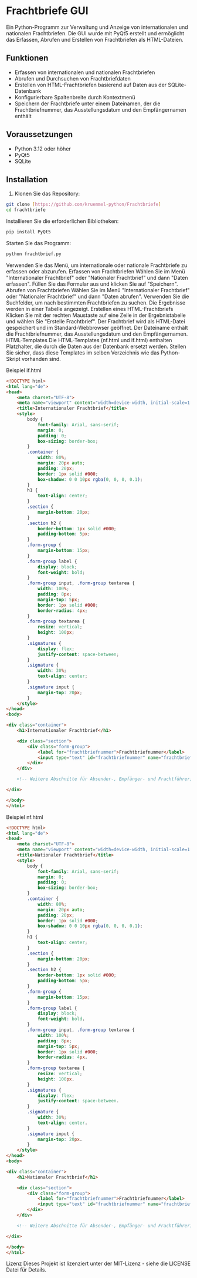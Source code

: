 # Frachtbriefe GUI

Ein Python-Programm zur Verwaltung und Anzeige von internationalen und nationalen Frachtbriefen. Die GUI wurde mit PyQt5 erstellt und ermöglicht das Erfassen, Abrufen und Erstellen von Frachtbriefen als HTML-Dateien.

## Funktionen

- Erfassen von internationalen und nationalen Frachtbriefen
- Abrufen und Durchsuchen von Frachtbriefdaten
- Erstellen von HTML-Frachtbriefen basierend auf Daten aus der SQLite-Datenbank
- Konfigurierbare Spaltenbreite durch Kontextmenü
- Speichern der Frachtbriefe unter einem Dateinamen, der die Frachtbriefnummer, das Ausstellungsdatum und den Empfängernamen enthält

## Voraussetzungen

- Python 3.12 oder höher
- PyQt5
- SQLite

## Installation

1. Klonen Sie das Repository:

```sh
git clone [https://github.com/kruemmel-python/Frachtbriefe]
cd frachtbriefe
```

Installieren Sie die erforderlichen Bibliotheken:

```python
pip install PyQt5
```
Starten Sie das Programm:

```python
python frachtbrief.py
```

Verwenden Sie das Menü, um internationale oder nationale Frachtbriefe zu erfassen oder abzurufen.
Erfassen von Frachtbriefen
Wählen Sie im Menü "Internationaler Frachtbrief" oder "Nationaler Frachtbrief" und dann "Daten erfassen".
Füllen Sie das Formular aus und klicken Sie auf "Speichern".
Abrufen von Frachtbriefen
Wählen Sie im Menü "Internationaler Frachtbrief" oder "Nationaler Frachtbrief" und dann "Daten abrufen".
Verwenden Sie die Suchfelder, um nach bestimmten Frachtbriefen zu suchen.
Die Ergebnisse werden in einer Tabelle angezeigt.
Erstellen eines HTML-Frachtbriefs
Klicken Sie mit der rechten Maustaste auf eine Zeile in der Ergebnistabelle und wählen Sie "Erstelle Frachtbrief".
Der Frachtbrief wird als HTML-Datei gespeichert und im Standard-Webbrowser geöffnet. Der Dateiname enthält die Frachtbriefnummer, das Ausstellungsdatum und den Empfängernamen.
HTML-Templates
Die HTML-Templates (nf.html und if.html) enthalten Platzhalter, die durch die Daten aus der Datenbank ersetzt werden. Stellen Sie sicher, dass diese Templates im selben Verzeichnis wie das Python-Skript vorhanden sind.

Beispiel if.html

```html
<!DOCTYPE html>
<html lang="de">
<head>
    <meta charset="UTF-8">
    <meta name="viewport" content="width=device-width, initial-scale=1.0">
    <title>Internationaler Frachtbrief</title>
    <style>
        body {
            font-family: Arial, sans-serif;
            margin: 0;
            padding: 0;
            box-sizing: border-box;
        }
        .container {
            width: 80%;
            margin: 20px auto;
            padding: 20px;
            border: 1px solid #000;
            box-shadow: 0 0 10px rgba(0, 0, 0, 0.1);
        }
        h1 {
            text-align: center;
        }
        .section {
            margin-bottom: 20px;
        }
        .section h2 {
            border-bottom: 1px solid #000;
            padding-bottom: 5px;
        }
        .form-group {
            margin-bottom: 15px;
        }
        .form-group label {
            display: block;
            font-weight: bold;
        }
        .form-group input, .form-group textarea {
            width: 100%;
            padding: 8px;
            margin-top: 5px;
            border: 1px solid #000;
            border-radius: 4px;
        }
        .form-group textarea {
            resize: vertical;
            height: 100px;
        }
        .signatures {
            display: flex;
            justify-content: space-between;
        }
        .signature {
            width: 30%;
            text-align: center;
        }
        .signature input {
            margin-top: 20px;
        }
    </style>
</head>
<body>

<div class="container">
    <h1>Internationaler Frachtbrief</h1>

    <div class="section">
        <div class="form-group">
            <label for="frachtbriefnummer">Frachtbriefnummer</label>
            <input type="text" id="frachtbriefnummer" name="frachtbriefnummer" value="{{ FrachtbriefID }}">
        </div>
    </div>

    <!-- Weitere Abschnitte für Absender-, Empfänger- und Frachtführerinformationen -->

</div>

</body>
</html>
```

Beispiel nf.html

```html
<!DOCTYPE html>
<html lang="de">
<head>
    <meta charset="UTF-8">
    <meta name="viewport" content="width=device-width, initial-scale=1.0">
    <title>Nationaler Frachtbrief</title>
    <style>
        body {
            font-family: Arial, sans-serif;
            margin: 0;
            padding: 0;
            box-sizing: border-box;
        }
        .container {
            width: 80%;
            margin: 20px auto;
            padding: 20px;
            border: 1px solid #000;
            box-shadow: 0 0 10px rgba(0, 0, 0, 0.1);
        }
        h1 {
            text-align: center;
        }
        .section {
            margin-bottom: 20px;
        }
        .section h2 {
            border-bottom: 1px solid #000;
            padding-bottom: 5px;
        }
        .form-group {
            margin-bottom: 15px;
        }
        .form-group label {
            display: block;
            font-weight: bold.
        }
        .form-group input, .form-group textarea {
            width: 100%;
            padding: 8px;
            margin-top: 5px;
            border: 1px solid #000;
            border-radius: 4px.
        }
        .form-group textarea {
            resize: vertical;
            height: 100px.
        }
        .signatures {
            display: flex;
            justify-content: space-between.
        }
        .signature {
            width: 30%;
            text-align: center.
        }
        .signature input {
            margin-top: 20px.
        }
    </style>
</head>
<body>

<div class="container">
    <h1>Nationaler Frachtbrief</h1>

    <div class="section">
        <div class="form-group">
            <label for="frachtbriefnummer">Frachtbriefnummer</label>
            <input type="text" id="frachtbriefnummer" name="frachtbriefnummer" value="{{ FrachtbriefID }}">
        </div>
    </div>

    <!-- Weitere Abschnitte für Absender-, Empfänger- und Frachtführerinformationen -->

</div>

</body>
</html>
```


Lizenz
Dieses Projekt ist lizenziert unter der MIT-Lizenz - siehe die LICENSE Datei für Details.
